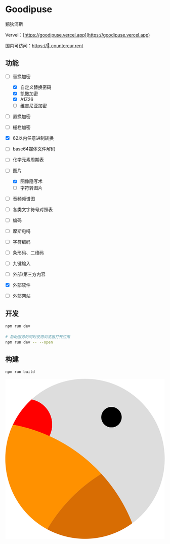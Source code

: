 # Goodipuse

鹅狄浦斯

Vervel：[https://goodipuse.vercel.app](https://goodipuse.vercel.app)

国内可访问：[https://🪿.countercur.rent](https://🪿.countercur.rent)

## 功能

- [ ] 替换加密
  - [x] 自定义替换密码
  - [x] 凯撒加密
  - [x] A1Z26
  - [ ] 维吉尼亚加密
- [ ] 置换加密 
 - [ ] 栅栏加密
- [x] 62以内任意进制转换
- [ ] base64媒体文件解码
- [ ] 化学元素周期表
- [ ] 图片
  - [x] 图像隐写术
  - [ ] 字符转图片
- [ ] 音频频谱图
- [ ] 各类文字符号对照表
- [ ] 编码
 - [ ] 摩斯电吗
 - [ ] 字符编码
 - [ ] 条形码、二维码
 - [ ] 九键输入
- [ ] 外部/第三方内容
 - [x] 外部软件
 - [ ] 外部网站


## 开发

```bash
npm run dev

# 启动服务的同时使用浏览器打开应用
npm run dev -- --open
```

## 构建

```bash
npm run build
```

![goodipuse](static/favicon.svg)
